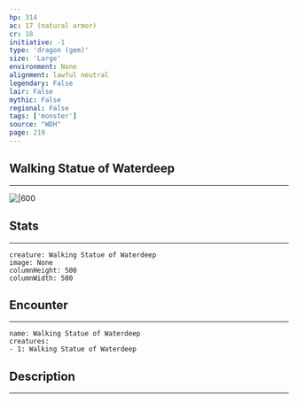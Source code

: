 ```yaml
---
hp: 314
ac: 17 (natural armor)
cr: 18
initiative: -1
type: 'dragon (gem)'    
size: 'Large'
environment: None
alignment: lawful neutral
legendary: False
lair: False
mythic: False
regional: False
tags: ['monster']
source: "WDH"
page: 219
---
```


## Walking Statue of Waterdeep
---

![|600](D:/Program%20Files/5e.tools/img/bestiary/WDH/Walking%20Statue%20of%20Waterdeep.jpg)

## Stats
---

```statblock
creature: Walking Statue of Waterdeep
image: None
columnHeight: 500
columnWidth: 500
```

## Encounter
---

```encounter-table
name: Walking Statue of Waterdeep
creatures:
- 1: Walking Statue of Waterdeep
```

## Description
---





